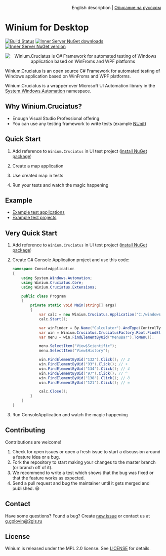 <p align="right">
English description | <a href="README_RU.md">Описание на русском</a>
</p>

# Winium for Desktop
[![Build Status](https://img.shields.io/jenkins/s/http/opensource-ci.2gis.ru/Winium.Cruciatus.svg?style=flat-square)](http://opensource-ci.2gis.ru/job/Winium.Cruciatus/)
[![Inner Server NuGet downloads](https://img.shields.io/nuget/dt/Winium.Cruciatus.svg?style=flat-square)](https://www.nuget.org/packages/Winium.Cruciatus/)
[![Inner Server NuGet version](https://img.shields.io/nuget/v/Winium.Cruciatus.svg?style=flat-square)](https://www.nuget.org/packages/Winium.Cruciatus/)

<p align="center">
<img src="https://raw.githubusercontent.com/2gis/Winium.StoreApps/assets/winium.png" alt="Winium.Cruciatus is C# Framework for automated testing of Windows application based on WinFroms and WPF platforms">
</p>

Winium.Cruciatus is an open source C# Framework for automated testing of Windows application based on WinFroms and WPF platforms.

Winium.Cruciatus is a wrapper over Microsoft UI Automation library in the [System.Windows.Automation](https://msdn.microsoft.com/en-us/library/system.windows.automation(v=vs.110).aspx) namespace.

## Why Winium.Cruciatus?

- Enough Visual Studio Professional offering
- You can use any testing framework to write tests (example [NUnit](https://www.nuget.org/packages/NUnit/))

## Quick Start

1. Add reference to `Winium.Cruciatus` in UI test project ([install NuGet package](https://www.nuget.org/packages/Winium.Cruciatus/))

2. Create a map application

3. Use created map in tests

4. Run your tests and watch the magic happening

## Example
- [Example test applications](src/TestApplications)
- [Example test projects](src/TestApplications.Tests)

## Very Quick Start

1. Add reference to `Winium.Cruciatus` in UI test project ([install NuGet package](https://www.nuget.org/packages/Winium.Cruciatus/))

2. Create C# Console Application project and use this code:

    ```c#
    namespace ConsoleApplication
    {
        using System.Windows.Automation;
        using Winium.Cruciatus.Core;
        using Winium.Cruciatus.Extensions;

        public class Program
        {
            private static void Main(string[] args)
            {
                var calc = new Winium.Cruciatus.Application("C:/windows/system32/calc.exe");
                calc.Start();

                var winFinder = By.Name("Calculator").AndType(ControlType.Window);
                var win = Winium.Cruciatus.CruciatusFactory.Root.FindElement(winFinder);
                var menu = win.FindElementByUid("MenuBar").ToMenu();

                menu.SelectItem("View$Scientific");
                menu.SelectItem("View$History");

                win.FindElementByUid("132").Click(); // 2
                win.FindElementByUid("93").Click(); // +
                win.FindElementByUid("134").Click(); // 4
                win.FindElementByUid("97").Click(); // ^
                win.FindElementByUid("138").Click(); // 8
                win.FindElementByUid("121").Click(); // =

                calc.Close();
            }
        }
    }
    ```

3. Run ConsoleApplication and watch the magic happening

## Contributing

Contributions are welcome!

1. Check for open issues or open a fresh issue to start a discussion around a feature idea or a bug.
2. Fork the repository to start making your changes to the master branch (or branch off of it).
3. We recommend to write a test which shows that the bug was fixed or that the feature works as expected.
4. Send a pull request and bug the maintainer until it gets merged and published. :smiley:

## Contact

Have some questions? Found a bug? Create [new issue](https://github.com/2gis/Winium.Cruciatus/issues/new) or contact us at g.golovin@2gis.ru

## License

Winium is released under the MPL 2.0 license. See [LICENSE](LICENSE) for details.
